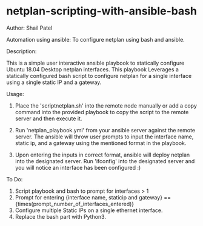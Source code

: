 # netplan-scripting-with-ansible-bash

Author: Shail Patel

Automation using ansible: To configure netplan using bash and ansible.

Description:

This is a simple user interactive ansible playbook to statically configure Ubuntu 18.04 Desktop netplan interfaces. This playbook Leverages a statically configured bash script to configure netplan for a single interface using a single static IP and a gateway.

Usage:

1. Place the 'scriptnetplan.sh' into the remote node manually or add a copy command into the provided playbook to copy the script to the remote server and then execute it.

2. Run 'netplan_playbook.yml' from your ansible server against the remote server. The ansible will throw user prompts to input the interface name, static ip, and a gateway using the mentioned format in the playbook.

3. Upon entering the inputs in correct format, ansible will deploy netplan into the designated server. Run 'ifconfig' into the designated server and you will notice an interface has been configured :)

To Do:

1. Script playbook and bash to prompt for interfaces > 1
2. Prompt for entering {interface name, staticip and gateway} == {times(prompt_number_of_interfaces_entered)}
3. Configure multiple Static IPs on a single ethernet interface.
4. Replace the bash part with Python3.
